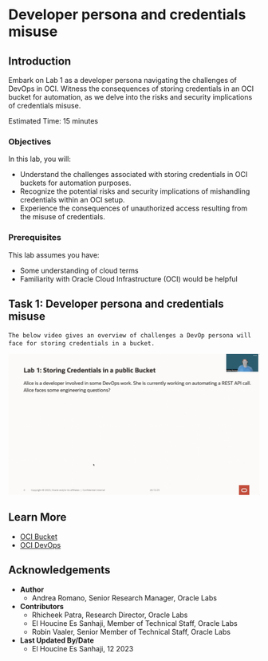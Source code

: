 # Developer persona and credentials misuse

## Introduction

Embark on Lab 1 as a developer persona navigating the challenges of DevOps in OCI. Witness the consequences of storing credentials in an OCI bucket for automation, as we delve into the risks and security implications of credentials misuse.

Estimated Time: 15 minutes

### Objectives

In this lab, you will:

* Understand the challenges associated with storing credentials in OCI buckets for automation purposes.
* Recognize the potential risks and security implications of mishandling credentials within an OCI setup.
* Experience the consequences of unauthorized access resulting from the misuse of credentials.

### Prerequisites

This lab assumes you have:

* Some understanding of cloud terms
* Familiarity with Oracle Cloud Infrastructure \(OCI) would be helpful

## Task 1: Developer persona and credentials misuse

    The below video gives an overview of challenges a DevOp persona will face for storing credentials in a bucket.

   [
      ![Lab 1 video](../credentials-in-bucket/images/lab-1.png)
   ](../credentials-in-bucket/file/lab-1.mp4)

## Learn More

* [OCI Bucket](https://docs.oracle.com/en-us/iaas/Content/Object/Tasks/managingbuckets.htm)
* [OCI DevOps](https://www.oracle.com/devops/devops-service/)

## Acknowledgements

* **Author**
    * Andrea Romano, Senior Research Manager, Oracle Labs
* **Contributors**
    * Rhicheek Patra, Research Director, Oracle Labs
    * El Houcine Es Sanhaji, Member of Technical Staff, Oracle Labs
    * Robin Vaaler, Senior Member of Technical Staff,  Oracle Labs
* **Last Updated By/Date**
    * El Houcine Es Sanhaji, 12 2023
